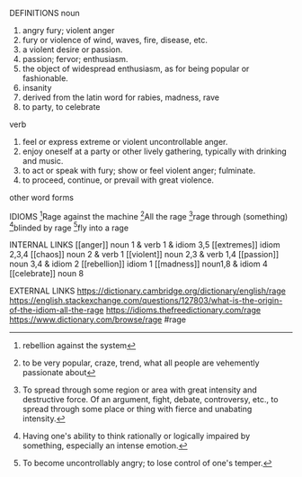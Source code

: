 DEFINITIONS
noun
1. angry fury; violent anger
2. fury or violence of wind, waves, fire, disease, etc.
3. a violent desire or passion.
4. passion; fervor; enthusiasm.
5. the object of widespread enthusiasm, as for being popular or fashionable.
6. insanity
7. derived from the latin word for rabies, madness, rave
8. to party, to celebrate

verb
1. feel or express extreme or violent uncontrollable anger.
2. enjoy oneself at a party or other lively gathering, typically with drinking and music.
3. to act or speak with fury; show or feel violent anger; fulminate.
4. to proceed, continue, or prevail with great violence.

other word forms

IDIOMS
[^1]Rage against the machine
[^2]All the rage
[^3]rage through \(something)
[^4]blinded by rage
[^5]fly into a rage

INTERNAL LINKS
[[anger]] noun 1 & verb 1 & idiom 3,5
[[extremes]] idiom 2,3,4
[[chaos]] noun 2 & verb 1
[[violent]] noun 2,3 & verb 1,4
[[passion]] noun 3,4 & idiom 2
[[rebellion]] idiom 1
[[madness]] noun1,8 & idiom 4
[[celebrate]] noun 8

EXTERNAL LINKS
https://dictionary.cambridge.org/dictionary/english/rage
https://english.stackexchange.com/questions/127803/what-is-the-origin-of-the-idiom-all-the-rage
https://idioms.thefreedictionary.com/rage
https://www.dictionary.com/browse/rage
#rage

[^1]: rebellion against the system

[^2]: to be very popular, craze, trend, what all people are vehemently passionate about

[^3]: To spread through some region or area with great intensity and destructive force. Of an argument, fight, debate, controversy, etc., to spread through some place or thing with fierce and unabating intensity.

[^4]: Having one's ability to think rationally or logically impaired by something, especially an intense emotion.

[^5]: To become uncontrollably angry; to lose control of one's temper.
